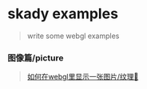 # skady examples
> write some webgl examples

### 图像篇/picture

> [如何在webgl里显示一张图片/纹理🤔](https://skadieyes.github.io/webgl-examples/examples/1/index.html)